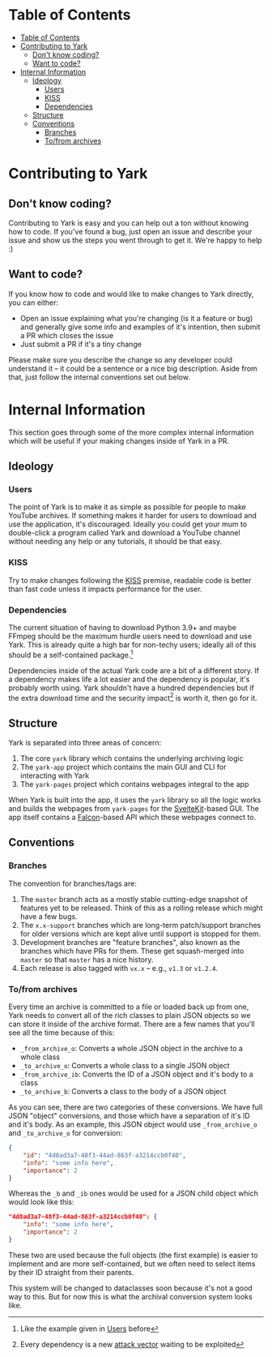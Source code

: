 # Table of Contents

- [Table of Contents](#table-of-contents)
- [Contributing to Yark](#contributing-to-yark)
  - [Don't know coding?](#dont-know-coding)
  - [Want to code?](#want-to-code)
- [Internal Information](#internal-information)
  - [Ideology](#ideology)
    - [Users](#users)
    - [KISS](#kiss)
    - [Dependencies](#dependencies)
  - [Structure](#structure)
  - [Conventions](#conventions)
    - [Branches](#branches)
    - [To/from archives](#tofrom-archives)

# Contributing to Yark

## Don't know coding?

Contributing to Yark is easy and you can help out a ton without knowing how to code. If you've found a bug, just open an issue and describe your issue and show us the steps you went through to get it. We're happy to help :)

## Want to code?

If you know how to code and would like to make changes to Yark directly, you can either:

-  Open an issue explaining what you're changing (is it a feature or bug) and generally give some info and examples of it's intention, then submit a PR which closes the issue
-  Just submit a PR if it's a tiny change

Please make sure you describe the change so any developer could understand it – it could be a sentence or a nice big description. Aside from that, just follow the internal conventions set out below.

# Internal Information

This section goes through some of the more complex internal information which will be useful if your making changes inside of Yark in a PR.

## Ideology

### Users

The point of Yark is to make it as simple as possible for people to make YouTube archives. If something makes it harder for users to download and use the application, it's discouraged. Ideally you could get your mum to double-click a program called Yark and download a YouTube channel without needing any help or any tutorials, it should be that easy.

### KISS

Try to make changes following the [KISS](https://en.wikipedia.org/wiki/KISS_principle) premise, readable code is better than fast code unless it impacts performance for the user.

### Dependencies

The current situation of having to download Python 3.9+ and maybe FFmpeg should be the maximum hurdle users need to download and use Yark. This is already quite a high bar for non-techy users; ideally all of this should be a self-contained package.[^selfc]

Dependencies inside of the actual Yark code are a bit of a different story. If a dependency makes life a lot easier and the dependency is popular, it's probably worth using. Yark shouldn't have a hundred dependencies but if the extra download time and the security impact[^depsec] is worth it, then go for it.

[^selfc]: Like the example given in [Users](#users) before

[^depsec]: Every dependency is a new [attack vector](https://en.wikipedia.org/wiki/Attack_vector) waiting to be exploited

## Structure

Yark is separated into three areas of concern:

1. The core `yark` library which contains the underlying archiving logic
2. The `yark-app` project which contains the main GUI and CLI for interacting with Yark
3. The `yark-pages` project which contains webpages integral to the app

When Yark is built into the app, it uses the `yark` library so all the logic works and builds the webpages from `yark-pages` for the [SvelteKit](https://kit.svelte.dev/)-based GUI. The app itself contains a [Falcon](https://falcon.readthedocs.io/en/stable/)-based API which these webpages connect to.

## Conventions

### Branches

The convention for branches/tags are:

1. The `master` branch acts as a mostly stable cutting-edge snapshot of features yet to be released. Think of this as a rolling release which might have a few bugs.
2. The `x.x-support` branches which are long-term patch/support branches for older versions which are kept alive until support is stopped for them.
3. Development branches are "feature branches", also known as the branches which have PRs for them. These get squash-merged into `master` so that `master` has a nice history.
4. Each release is also tagged with `vx.x` – e.g., `v1.3` or `v1.2.4`.

### To/from archives

Every time an archive is committed to a file or loaded back up from one, Yark needs to convert all of the rich classes to plain JSON objects so we can store it inside of the archive format. There are a few names that you'll see all the time because of this:

- `_from_archive_o`: Converts a whole JSON object in the archive to a whole class
- `_to_archive_o`: Converts a whole class to a single JSON object
- `_from_archive_ib`: Converts the ID of a JSON object and it's body to a class
- `_to_archive_b`: Converts a class to the body of a JSON object

As you can see, there are two categories of these conversions. We have full JSON "object" conversions, and those which have a separation of it's ID and it's body. As an example, this JSON object would use `_from_archive_o` and `_to_archive_o` for conversion:

```json
{
    "id": "4d8ad3a7-48f3-44ad-863f-a3214ccb0f40",
    "info": "some info here",
    "importance": 2
}
```

Whereas the `_b` and `_ib` ones would be used for a JSON child object which would look like this:

```json
"4d8ad3a7-48f3-44ad-863f-a3214ccb0f40": {
    "info": "some info here",
    "importance": 2
}
```

These two are used because the full objects (the first example) is easier to implement and are more self-contained, but we often need to select items by their ID straight from their parents.

This system will be changed to dataclasses soon because it's not a good way to this. But for now this is what the archival conversion system looks like.
